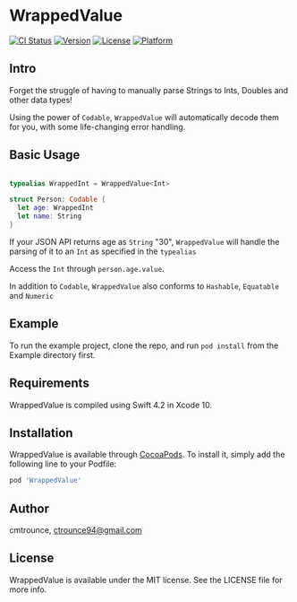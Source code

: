 # WrappedValue

[![CI Status](https://img.shields.io/travis/cmtrounce/WrappedValue.svg?style=flat)](https://travis-ci.org/cmtrounce/WrappedValue)
[![Version](https://img.shields.io/cocoapods/v/WrappedValue.svg?style=flat)](https://cocoapods.org/pods/WrappedValue)
[![License](https://img.shields.io/cocoapods/l/WrappedValue.svg?style=flat)](https://cocoapods.org/pods/WrappedValue)
[![Platform](https://img.shields.io/cocoapods/p/WrappedValue.svg?style=flat)](https://cocoapods.org/pods/WrappedValue)

## Intro

Forget the struggle of having to manually parse Strings to Ints, Doubles and other data types!

Using the power of `Codable`, `WrappedValue` will automatically decode them for you, with some life-changing error handling.

## Basic Usage

```swift

typealias WrappedInt = WrappedValue<Int>

struct Person: Codable {
  let age: WrappedInt
  let name: String
}
```

If your JSON API returns age as `String`  "30",  `WrappedValue` will handle the parsing of it to an `Int` as specified in the `typealias`

Access the `Int` through  `person.age.value`. 



In addition to `Codable`,  `WrappedValue` also conforms to `Hashable`,  `Equatable` and `Numeric` 

## Example

To run the example project, clone the repo, and run `pod install` from the Example directory first.

## Requirements

WrappedValue is compiled using Swift 4.2 in Xcode 10.

## Installation

WrappedValue is available through [CocoaPods](https://cocoapods.org). To install
it, simply add the following line to your Podfile:

```ruby
pod 'WrappedValue'
```

## Author

cmtrounce, ctrounce94@gmail.com

## License

WrappedValue is available under the MIT license. See the LICENSE file for more info.
